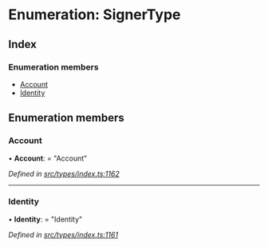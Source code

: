 # Enumeration: SignerType

## Index

### Enumeration members

* [Account](signertype.md#account)
* [Identity](signertype.md#identity)

## Enumeration members

###  Account

• **Account**: = "Account"

*Defined in [src/types/index.ts:1162](https://github.com/PolymathNetwork/polymesh-sdk/blob/108d588b/src/types/index.ts#L1162)*

___

###  Identity

• **Identity**: = "Identity"

*Defined in [src/types/index.ts:1161](https://github.com/PolymathNetwork/polymesh-sdk/blob/108d588b/src/types/index.ts#L1161)*
